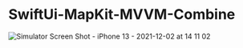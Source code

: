 # SwiftUi-MapKit-MVVM-Combine
![Simulator Screen Shot - iPhone 13 - 2021-12-02 at 14 11 02](https://user-images.githubusercontent.com/74186625/144419732-fd6ac9a2-f149-47ae-b01f-a3d69bbc9e03.png)
